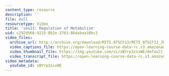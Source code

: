 ```yaml
---
content_type: resource
description: ''
file: null
resourcetype: Video
title: 'ses21: Regulation of Metabolism'
uid: c292d568-9225-8b2e-2763-86dabaa38bc3
video_files:
  archive_url: http://archive.org/download/MIT5.07SCF13/MIT5_07SCF13_JE-Ses21_300k.mp4
  video_captions_file: https://open-learning-course-data-rc.s3.amazonaws.com/5-07sc-biological-chemistry-i-fall-2013/ac19ef71f98b581790ccaf5901ad37d7_sBYrp3zssWE.vtt
  video_thumbnail_file: https://img.youtube.com/vi/sBYrp3zssWE/default.jpg
  video_transcript_file: https://open-learning-course-data-rc.s3.amazonaws.com/5-07sc-biological-chemistry-i-fall-2013/879c7ba49b62f944c24f687d962a821a_sBYrp3zssWE.pdf
video_metadata:
  youtube_id: sBYrp3zssWE
---
```

